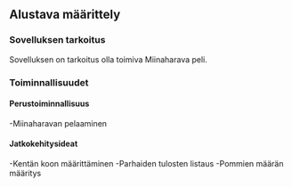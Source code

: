 ## Alustava määrittely
### Sovelluksen tarkoitus
Sovelluksen on tarkoitus olla toimiva Miinaharava peli.
### Toiminnallisuudet
#### Perustoiminnallisuus
-Miinaharavan pelaaminen
#### Jatkokehitysideat
-Kentän koon määrittäminen
-Parhaiden tulosten listaus
-Pommien määrän määritys
